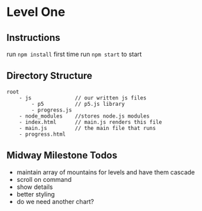 # Level One

## Instructions
run `npm install` first time
run `npm start` to start

## Directory Structure
```
root
    - js              // our written js files
        - p5          // p5.js library
        - progress.js
    - node_modules    //stores node.js modules
    - index.html      // main.js renders this file
    - main.js         // the main file that runs
    - progress.html
```


## Midway Milestone Todos
-   maintain array of mountains for levels and have them cascade
-   scroll on command
-   show details
-   better styling
-   do we need another chart?
